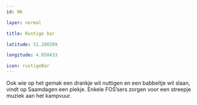 ```yaml
---
id: N6

layer: normal

title: Rustige bar

latitude: 51.200389

longitude: 4.850433

icon: rustigeBar
---
```

Ook wie op het gemak een drankje wil nuttigen en een babbeltje wil slaan, vindt op Saamdagen een plekje. Enkele FOS’sers zorgen voor een streepje muziek aan het kampvuur.
